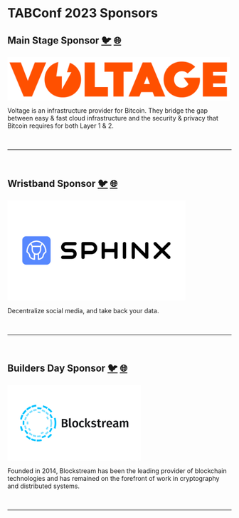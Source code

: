 # TABConf 2023 Sponsors 

## Main Stage Sponsor [🐦](https://twitter.com/voltage_cloud) [🌐](https://voltage.cloud/)

<img align="center" width="500" src="assets/img/sponsors/voltage-logo.png">

<br> 

Voltage is an infrastructure provider for Bitcoin. They bridge the gap between easy & fast cloud infrastructure and the security & privacy that Bitcoin requires for both Layer 1 & 2.

<br>

***

<br>

## Wristband Sponsor [🐦](https://twitter.com/voltage_cloud) [🌐](https://voltage.cloud/)

<img align="center" width="400" src="assets/img/sponsors/sphinx-logo-original.png">

<br>

Decentralize social media, and take back your data.

<br>

***

<br>

## Builders Day Sponsor [🐦](https://twitter.com/voltage_cloud) [🌐](https://voltage.cloud/)

<img align="Center" width="300" src="assets/img/sponsors/blockstream-logo-original.png">

<br>

Founded in 2014, Blockstream has been the leading provider of blockchain technologies and has remained on the forefront of work in cryptography and distributed systems.

<br>

***

<br>
